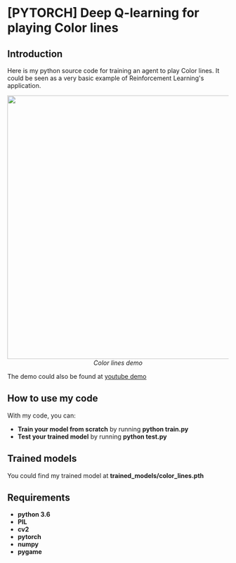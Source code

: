# [PYTORCH] Deep Q-learning for playing Color lines

## Introduction

Here is my python source code for training an agent to play Color lines. It could be seen as a very basic example of Reinforcement Learning's application.
<p align="center">
  <img src="demo/color_lines.gif" width=600><br/>
  <i>Color lines demo</i>
</p>

The demo could also be found at [youtube demo](https://youtu.be/gd_EJJK_wQg)

## How to use my code

With my code, you can:
* **Train your model from scratch** by running **python train.py**
* **Test your trained model** by running **python test.py**

## Trained models

You could find my trained model at **trained_models/color_lines.pth**
 
## Requirements

* **python 3.6**
* **PIL**
* **cv2**
* **pytorch** 
* **numpy**
* **pygame**
